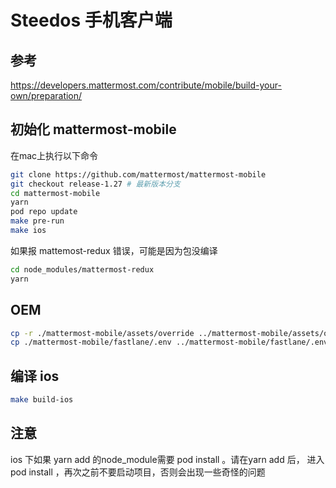 # Steedos 手机客户端

## 参考 

https://developers.mattermost.com/contribute/mobile/build-your-own/preparation/

## 初始化 mattermost-mobile

在mac上执行以下命令

```bash
git clone https://github.com/mattermost/mattermost-mobile
git checkout release-1.27 # 最新版本分支
cd mattermost-mobile
yarn
pod repo update
make pre-run
make ios
```

如果报 mattemost-redux 错误，可能是因为包没编译

```bash
cd node_modules/mattermost-redux
yarn
```

## OEM

```bash
cp -r ./mattermost-mobile/assets/override ../mattermost-mobile/assets/override
cp ./mattermost-mobile/fastlane/.env ../mattermost-mobile/fastlane/.env

```

## 编译 ios

```bash
make build-ios
```

## 注意
ios 下如果 yarn add 的node_module需要 pod install 。请在yarn add 后， 进入pod install ，再次之前不要启动项目，否则会出现一些奇怪的问题